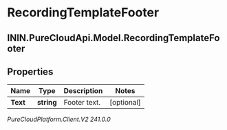 # RecordingTemplateFooter

## ININ.PureCloudApi.Model.RecordingTemplateFooter

## Properties

|Name | Type | Description | Notes|
|------------ | ------------- | ------------- | -------------|
| **Text** | **string** | Footer text. | [optional] |



_PureCloudPlatform.Client.V2 241.0.0_
